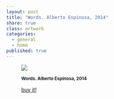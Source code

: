 ```yaml
---
layout: post
title: "Words. Alberto Espinosa, 2014"
share: true
class: artwork
categories:
  - general
  - home
published: true
---
```


<figure class="text-center">
	<img src="http://www.inpocketart.com/wp-content/uploads/2012/12/words-watermark.jpg">
	<figcaption>
		<p><small><strong>Words. Alberto Espinosa, 2014</strong></small></p>
		<p><a href="http://www.inpocketart.com/product/words-albert-espinosa-2014/" class="btn btn-primary btn-lg"><i class="fa fa-credit-card"></i> buy it!</a></p>
	</figcaption>
</figure>